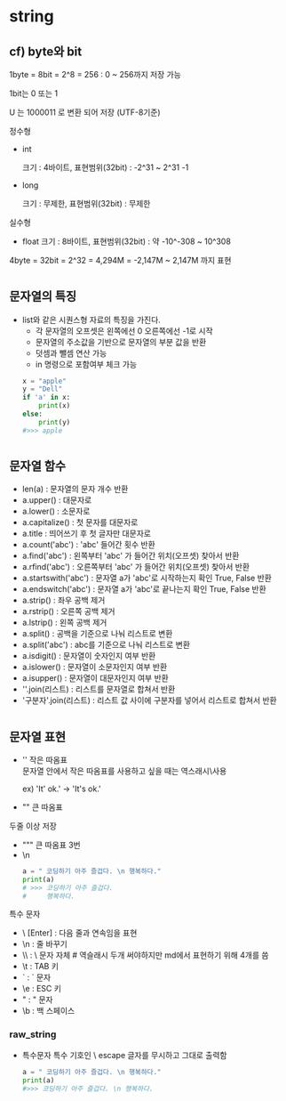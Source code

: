 # string

## cf) byte와 bit
1byte = 8bit = 2^8 = 256 : 0 ~ 256까지 저장 가능

1bit는 0 또는 1

U 는 1000011 로 변환 되어 저장 (UTF-8기준)

정수형 
- int
    
     크기 : 4바이트, 표현범위(32bit) : -2^31 ~ 2^31 -1
- long

     크기 : 무제한, 표현범위(32bit) : 무제한

실수형
- float
     크기 : 8바이트, 표현범위(32bit) : 약 -10^-308 ~ 10^308

4byte = 32bit = 2^32 = 4,294M = -2,147M ~ 2,147M 까지 표현

#
## 문자열의 특징
- list와 같은 시퀀스형 자료의 특징을 가진다.
     - 각 문자열의 오프셋은 왼쪽에선 0 오른쪽에선 -1로 시작
     - 문자열의 주소값을 기반으로 문자열의 부분 값을 반환
     - 덧셈과 뺄셈 연산 가능
     - in 명령으로 포함여부 체크 가능
    ```python
    x = "apple"
    y = "Dell"
    if 'a' in x:
        print(x)
    else:
        print(y)
    #>>> apple
    ```   
#
## 문자열 함수
- len(a) : 문자열의 문자 개수 반환
- a.upper() : 대문자로
- a.lower() : 소문자로
- a.capitalize() : 첫 문자를 대문자로
- a.title : 띄어쓰기 후 첫 글자만 대문자로
- a.count('abc') : 'abc' 들어간 횟수 반환
- a.find('abc') : 왼쪽부터 'abc' 가 들어간 위치(오프셋) 찾아서 반환
- a.rfind('abc') : 오른쪽부터 'abc' 가 들어간 위치(오프셋) 찾아서 반환
- a.startswith('abc') : 문자열 a가 'abc'로 시작하는지 확인 True, False 반환
- a.endswitch('abc') : 문자열 a가 'abc'로 끝나는지 확인 True, False 반환
- a.strip() : 좌우 공백 제거
- a.rstrip() : 오른쪽 공백 제거
- a.lstrip() : 왼쪽 공백 제거
- a.split() : 공백을 기준으로 나눠 리스트로 변환
- a.split('abc') : abc를 기준으로 나눠 리스트로 변환
- a.isdigit() : 문자열이 숫자인지 여부 반환
- a.islower() : 문자열이 소문자인지 여부 반환
- a.isupper() : 문자열이 대문자인지 여부 반환
- ''.join(리스트) : 리스트를 문자열로 합쳐서 반환
- '구분자'.join(리스트) : 리스트 값 사이에 구분자를 넣어서 리스트로 합쳐서 반환
#


## 문자열 표현
- '' 작은 따옴표       
    문자열 안에서 작은 따옴표를 사용하고 싶을 때는 역스래시\사용
    
    ex)  'It\' ok.' -> 'It's ok.'
- "" 큰 따옴표  

두줄 이상 저장
- """ 큰 따옴표 3번
- \n 
    ```python
    a = " 코딩하기 아주 즐겁다. \n 행복하다."
    print(a)
    # >>> 코딩하기 아주 즐겁다.
    #     행복하다. 
    ```

특수 문자
- \ [Enter] : 다음 줄과 연속임을 표현
- \n : 줄 바꾸기
- \\\\ : \ 문자 자체 # 역슬래시 두개 써야하지만 md에서 표현하기 위해 4개를 씀
- \t : TAB 키
- \` : ` 문자
- \e : ESC 키
- \" : " 문자
- \b : 백 스페이스
  
### raw_string
- 특수문자 특수 기호인 \ escape 글자를 무시하고 그대로 출력함
  ```python
  a = " 코딩하기 아주 즐겁다. \n 행복하다."
  print(a)
  #>>> 코딩하기 아주 즐겁다. \n 행복하다.
  ```
#
